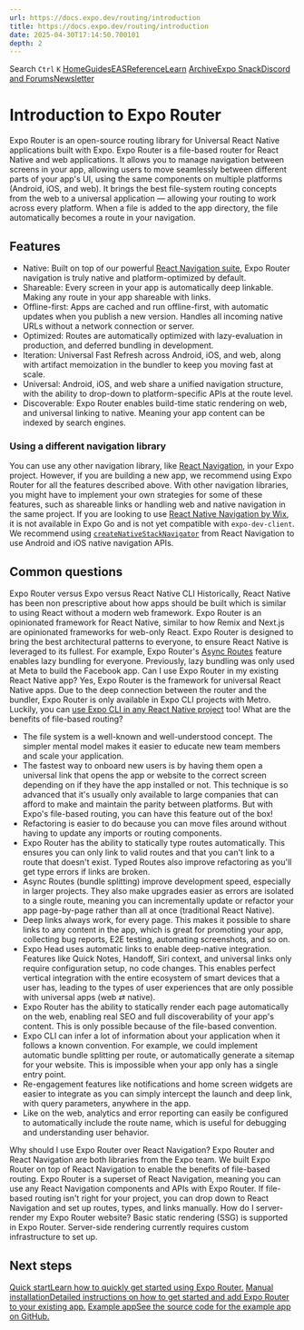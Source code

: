 ```yaml
---
url: https://docs.expo.dev/routing/introduction
title: https://docs.expo.dev/routing/introduction
date: 2025-04-30T17:14:50.700101
depth: 2
---
```


Search
`Ctrl` `K`
[Home](https://docs.expo.dev/)[Guides](https://docs.expo.dev/guides/overview)[EAS](https://docs.expo.dev/eas)[Reference](https://docs.expo.dev/versions/latest)[Learn](https://docs.expo.dev/tutorial/overview)
[Archive](https://docs.expo.dev/archive)[Expo Snack](https://snack.expo.dev)[Discord and Forums](https://chat.expo.dev)[Newsletter](https://expo.dev/mailing-list/signup)
# Introduction to Expo Router
Expo Router is an open-source routing library for Universal React Native applications built with Expo.
Expo Router is a file-based router for React Native and web applications. It allows you to manage navigation between screens in your app, allowing users to move seamlessly between different parts of your app's UI, using the same components on multiple platforms (Android, iOS, and web).
It brings the best file-system routing concepts from the web to a universal application — allowing your routing to work across every platform. When a file is added to the app directory, the file automatically becomes a route in your navigation.
## Features
  * Native: Built on top of our powerful [React Navigation suite](https://reactnavigation.org/), Expo Router navigation is truly native and platform-optimized by default.
  * Shareable: Every screen in your app is automatically deep linkable. Making any route in your app shareable with links.
  * Offline-first: Apps are cached and run offline-first, with automatic updates when you publish a new version. Handles all incoming native URLs without a network connection or server.
  * Optimized: Routes are automatically optimized with lazy-evaluation in production, and deferred bundling in development.
  * Iteration: Universal Fast Refresh across Android, iOS, and web, along with artifact memoization in the bundler to keep you moving fast at scale.
  * Universal: Android, iOS, and web share a unified navigation structure, with the ability to drop-down to platform-specific APIs at the route level.
  * Discoverable: Expo Router enables build-time static rendering on web, and universal linking to native. Meaning your app content can be indexed by search engines.


### Using a different navigation library
You can use any other navigation library, like [React Navigation](https://reactnavigation.org/docs/getting-started#installation), in your Expo project. However, if you are building a new app, we recommend using Expo Router for all the features described above. With other navigation libraries, you might have to implement your own strategies for some of these features, such as shareable links or handling web and native navigation in the same project.
If you are looking to use [React Native Navigation by Wix](https://github.com/wix/react-native-navigation), it is not available in Expo Go and is not yet compatible with `expo-dev-client`. We recommend using [`createNativeStackNavigator`](https://reactnavigation.org/docs/native-stack-navigator) from React Navigation to use Android and iOS native navigation APIs.
## Common questions
Expo Router versus Expo versus React Native CLI
Historically, React Native has been non prescriptive about how apps should be built which is similar to using React without a modern web framework. Expo Router is an opinionated framework for React Native, similar to how Remix and Next.js are opinionated frameworks for web-only React.
Expo Router is designed to bring the best architectural patterns to everyone, to ensure React Native is leveraged to its fullest. For example, Expo Router's [Async Routes](https://docs.expo.dev/router/reference/async-routes) feature enables lazy bundling for everyone. Previously, lazy bundling was only used at Meta to build the Facebook app.
Can I use Expo Router in my existing React Native app?
Yes, Expo Router is the framework for universal React Native apps. Due to the deep connection between the router and the bundler, Expo Router is only available in Expo CLI projects with Metro. Luckily, you can [use Expo CLI in any React Native project](https://docs.expo.dev/bare/using-expo-cli) too!
What are the benefits of file-based routing?
  * The file system is a well-known and well-understood concept. The simpler mental model makes it easier to educate new team members and scale your application.
  * The fastest way to onboard new users is by having them open a universal link that opens the app or website to the correct screen depending on if they have the app installed or not. This technique is so advanced that it's usually only available to large companies that can afford to make and maintain the parity between platforms. But with Expo's file-based routing, you can have this feature out of the box!
  * Refactoring is easier to do because you can move files around without having to update any imports or routing components.
  * Expo Router has the ability to statically type routes automatically. This ensures you can only link to valid routes and that you can't link to a route that doesn't exist. Typed Routes also improve refactoring as you'll get type errors if links are broken.
  * Async Routes (bundle splitting) improve development speed, especially in larger projects. They also make upgrades easier as errors are isolated to a single route, meaning you can incrementally update or refactor your app page-by-page rather than all at once (traditional React Native).
  * Deep links always work, for every page. This makes it possible to share links to any content in the app, which is great for promoting your app, collecting bug reports, E2E testing, automating screenshots, and so on.
  * Expo Head uses automatic links to enable deep-native integration. Features like Quick Notes, Handoff, Siri context, and universal links only require configuration setup, no code changes. This enables perfect vertical integration with the entire ecosystem of smart devices that a user has, leading to the types of user experiences that are only possible with universal apps (web ⇄ native).
  * Expo Router has the ability to statically render each page automatically on the web, enabling real SEO and full discoverability of your app's content. This is only possible because of the file-based convention.
  * Expo CLI can infer a lot of information about your application when it follows a known convention. For example, we could implement automatic bundle splitting per route, or automatically generate a sitemap for your website. This is impossible when your app only has a single entry point.
  * Re-engagement features like notifications and home screen widgets are easier to integrate as you can simply intercept the launch and deep link, with query parameters, anywhere in the app.
  * Like on the web, analytics and error reporting can easily be configured to automatically include the route name, which is useful for debugging and understanding user behavior.


Why should I use Expo Router over React Navigation?
Expo Router and React Navigation are both libraries from the Expo team. We built Expo Router on top of React Navigation to enable the benefits of file-based routing. Expo Router is a superset of React Navigation, meaning you can use any React Navigation components and APIs with Expo Router.
If file-based routing isn't right for your project, you can drop down to React Navigation and set up routes, types, and links manually.
How do I server-render my Expo Router website?
Basic static rendering (SSG) is supported in Expo Router. Server-side rendering currently requires custom infrastructure to set up.
## Next steps
[Quick startLearn how to quickly get started using Expo Router.](https://docs.expo.dev/router/installation#quick-start) [Manual installationDetailed instructions on how to get started and add Expo Router to your existing app.](https://docs.expo.dev/router/installation#manual-installation) [Example appSee the source code for the example app on GitHub.](https://github.com/expo/expo/tree/main/templates/expo-template-tabs)

